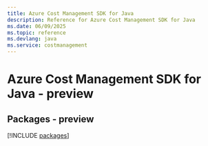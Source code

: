 ```yaml
---
title: Azure Cost Management SDK for Java
description: Reference for Azure Cost Management SDK for Java
ms.date: 06/09/2025
ms.topic: reference
ms.devlang: java
ms.service: costmanagement
---
```

# Azure Cost Management SDK for Java - preview
## Packages - preview
[!INCLUDE [packages](cost-management-index.md)]